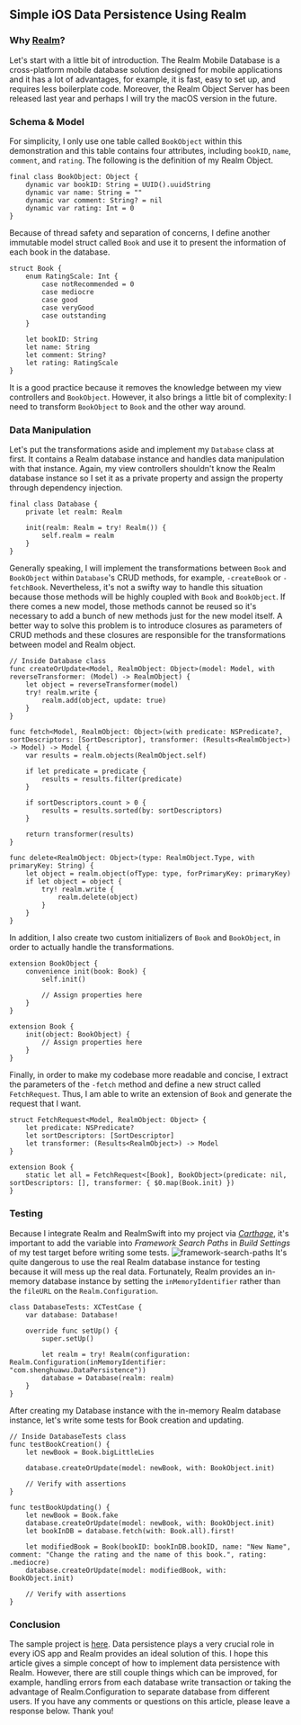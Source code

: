 ## Simple iOS Data Persistence Using Realm
### Why [Realm](https://realm.io)?
Let's start with a little bit of introduction.
The Realm Mobile Database is a cross-platform mobile database solution designed for mobile applications and it has a lot of advantages,
for example, it is fast, easy to set up, and requires less boilerplate code.
Moreover, the Realm Object Server has been released last year and perhaps I will try the macOS version in the future.

### Schema & Model
For simplicity, I only use one table called `BookObject` within this demonstration and this table contains four attributes, including `bookID`, `name`, `comment`, and `rating`.
The following is the definition of my Realm Object.
```
final class BookObject: Object {
    dynamic var bookID: String = UUID().uuidString
    dynamic var name: String = ""
    dynamic var comment: String? = nil
    dynamic var rating: Int = 0
}
```
Because of thread safety and separation of concerns, I define another immutable model struct called `Book` and use it to present the information of each book in the database.
```
struct Book {
    enum RatingScale: Int {
        case notRecommended = 0
        case mediocre
        case good
        case veryGood
        case outstanding
    }

    let bookID: String
    let name: String
    let comment: String?
    let rating: RatingScale
}
```
It is a good practice because it removes the knowledge between my view controllers and `BookObject`.
However, it also brings a little bit of complexity: I need to transform `BookObject` to `Book` and the other way around.

### Data Manipulation
Let's put the transformations aside and implement my `Database` class at first. It contains a Realm database instance and handles data manipulation with that instance.
Again, my view controllers shouldn't know the Realm database instance so I set it as a private property and assign the property through dependency injection.
```
final class Database {    
    private let realm: Realm

    init(realm: Realm = try! Realm()) {
        self.realm = realm
    }
}
```
Generally speaking, I will implement the transformations between `Book` and `BookObject` within `Database`'s CRUD methods, for example, `-createBook` or `-fetchBook`.
Nevertheless, it's not a swifty way to handle this situation because those methods will be highly coupled with `Book` and `BookObject`.
If there comes a new model, those methods cannot be reused so it's necessary to add a bunch of new methods just for the new model itself.
A better way to solve this problem is to introduce closures as parameters of CRUD methods and these closures are responsible for the transformations between model and Realm object.
```
// Inside Database class
func createOrUpdate<Model, RealmObject: Object>(model: Model, with reverseTransformer: (Model) -> RealmObject) {
    let object = reverseTransformer(model)
    try! realm.write {
        realm.add(object, update: true)
    }
}

func fetch<Model, RealmObject: Object>(with predicate: NSPredicate?, sortDescriptors: [SortDescriptor], transformer: (Results<RealmObject>) -> Model) -> Model {
    var results = realm.objects(RealmObject.self)

    if let predicate = predicate {
        results = results.filter(predicate)
    }

    if sortDescriptors.count > 0 {
        results = results.sorted(by: sortDescriptors)
    }

    return transformer(results)
}

func delete<RealmObject: Object>(type: RealmObject.Type, with primaryKey: String) {
    let object = realm.object(ofType: type, forPrimaryKey: primaryKey)
    if let object = object {
        try! realm.write {
            realm.delete(object)
        }
    }
}
```
In addition, I also create two custom initializers of `Book` and `BookObject`, in order to actually handle the transformations.
```
extension BookObject {
    convenience init(book: Book) {
        self.init()

        // Assign properties here
    }
}

extension Book {
    init(object: BookObject) {
        // Assign properties here
    }
}
```
Finally, in order to make my codebase more readable and concise, I extract the parameters of the `-fetch` method and define a new struct called `FetchRequest`.
Thus, I am able to write an extension of `Book` and generate the request that I want.
```
struct FetchRequest<Model, RealmObject: Object> {    
    let predicate: NSPredicate?
    let sortDescriptors: [SortDescriptor]
    let transformer: (Results<RealmObject>) -> Model
}

extension Book {
    static let all = FetchRequest<[Book], BookObject>(predicate: nil, sortDescriptors: [], transformer: { $0.map(Book.init) })
}
```

### Testing
Because I integrate Realm and RealmSwift into my project via [_Carthage_](https://github.com/Carthage/Carthage),
it's important to add the variable into _Framework Search Paths_ in _Build Settings_ of my test target before writing some tests.
![framework-search-paths](https://github.com/ShengHuaWu/DataPersistence/blob/master/Resources/framework%20search%20paths.png)
It's quite dangerous to use the real Realm database instance for testing because it will mess up the real data.
Fortunately, Realm provides an in-memory database instance by setting the `inMemoryIdentifier` rather than the `fileURL` on the `Realm.Configuration`.
```
class DatabaseTests: XCTestCase {
    var database: Database!

    override func setUp() {
        super.setUp()

        let realm = try! Realm(configuration: Realm.Configuration(inMemoryIdentifier: "com.shenghuawu.DataPersistence"))
        database = Database(realm: realm)
    }
}
```
After creating my Database instance with the in-memory Realm database instance, let's write some tests for Book creation and updating.
```
// Inside DatabaseTests class
func testBookCreation() {
    let newBook = Book.bigLittleLies

    database.createOrUpdate(model: newBook, with: BookObject.init)

    // Verify with assertions
}

func testBookUpdating() {
    let newBook = Book.fake
    database.createOrUpdate(model: newBook, with: BookObject.init)
    let bookInDB = database.fetch(with: Book.all).first!

    let modifiedBook = Book(bookID: bookInDB.bookID, name: "New Name", comment: "Change the rating and the name of this book.", rating: .mediocre)
    database.createOrUpdate(model: modifiedBook, with: BookObject.init)

    // Verify with assertions
}
```

### Conclusion
The sample project is [here](https://github.com/ShengHuaWu/DataPersistence).
Data persistence plays a very crucial role in every iOS app and Realm provides an ideal solution of this.
I hope this article gives a simple concept of how to implement data persistence with Realm.
However, there are still couple things which can be improved, for example, handling errors from each database write transaction or taking the advantage of Realm.Configuration to separate database from different users.
If you have any comments or questions on this article, please leave a response below. Thank you!
